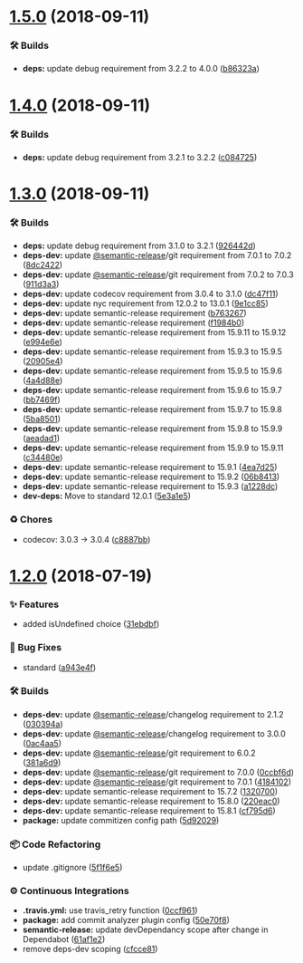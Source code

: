 # [1.5.0](https://github.com/wmfs/asl-choice-processor/compare/v1.4.0...v1.5.0) (2018-09-11)


### 🛠 Builds

* **deps:** update debug requirement from 3.2.2 to 4.0.0 ([b86323a](https://github.com/wmfs/asl-choice-processor/commit/b86323a))

# [1.4.0](https://github.com/wmfs/asl-choice-processor/compare/v1.3.0...v1.4.0) (2018-09-11)


### 🛠 Builds

* **deps:** update debug requirement from 3.2.1 to 3.2.2 ([c084725](https://github.com/wmfs/asl-choice-processor/commit/c084725))

# [1.3.0](https://github.com/wmfs/asl-choice-processor/compare/v1.2.0...v1.3.0) (2018-09-11)


### 🛠 Builds

* **deps:** update debug requirement from 3.1.0 to 3.2.1 ([926442d](https://github.com/wmfs/asl-choice-processor/commit/926442d))
* **deps-dev:** update [@semantic-release](https://github.com/semantic-release)/git requirement from 7.0.1 to 7.0.2 ([8dc2422](https://github.com/wmfs/asl-choice-processor/commit/8dc2422))
* **deps-dev:** update [@semantic-release](https://github.com/semantic-release)/git requirement from 7.0.2 to 7.0.3 ([911d3a3](https://github.com/wmfs/asl-choice-processor/commit/911d3a3))
* **deps-dev:** update codecov requirement from 3.0.4 to 3.1.0 ([dc47f11](https://github.com/wmfs/asl-choice-processor/commit/dc47f11))
* **deps-dev:** update nyc requirement from 12.0.2 to 13.0.1 ([9e1cc85](https://github.com/wmfs/asl-choice-processor/commit/9e1cc85))
* **deps-dev:** update semantic-release requirement ([b763267](https://github.com/wmfs/asl-choice-processor/commit/b763267))
* **deps-dev:** update semantic-release requirement ([f1984b0](https://github.com/wmfs/asl-choice-processor/commit/f1984b0))
* **deps-dev:** update semantic-release requirement from 15.9.11 to 15.9.12 ([e994e6e](https://github.com/wmfs/asl-choice-processor/commit/e994e6e))
* **deps-dev:** update semantic-release requirement from 15.9.3 to 15.9.5 ([20905e4](https://github.com/wmfs/asl-choice-processor/commit/20905e4))
* **deps-dev:** update semantic-release requirement from 15.9.5 to 15.9.6 ([4a4d88e](https://github.com/wmfs/asl-choice-processor/commit/4a4d88e))
* **deps-dev:** update semantic-release requirement from 15.9.6 to 15.9.7 ([bb7469f](https://github.com/wmfs/asl-choice-processor/commit/bb7469f))
* **deps-dev:** update semantic-release requirement from 15.9.7 to 15.9.8 ([5ba8501](https://github.com/wmfs/asl-choice-processor/commit/5ba8501))
* **deps-dev:** update semantic-release requirement from 15.9.8 to 15.9.9 ([aeadad1](https://github.com/wmfs/asl-choice-processor/commit/aeadad1))
* **deps-dev:** update semantic-release requirement from 15.9.9 to 15.9.11 ([c34480e](https://github.com/wmfs/asl-choice-processor/commit/c34480e))
* **deps-dev:** update semantic-release requirement to 15.9.1 ([4ea7d25](https://github.com/wmfs/asl-choice-processor/commit/4ea7d25))
* **deps-dev:** update semantic-release requirement to 15.9.2 ([06b8413](https://github.com/wmfs/asl-choice-processor/commit/06b8413))
* **deps-dev:** update semantic-release requirement to 15.9.3 ([a1228dc](https://github.com/wmfs/asl-choice-processor/commit/a1228dc))
* **dev-deps:** Move to standard 12.0.1 ([5e3a1e5](https://github.com/wmfs/asl-choice-processor/commit/5e3a1e5))


### ♻️ Chores

* codecov: 3.0.3 -> 3.0.4 ([c8887bb](https://github.com/wmfs/asl-choice-processor/commit/c8887bb))

# [1.2.0](https://github.com/wmfs/asl-choice-processor/compare/v1.1.0...v1.2.0) (2018-07-19)


### ✨ Features

* added isUndefined choice ([31ebdbf](https://github.com/wmfs/asl-choice-processor/commit/31ebdbf))


### 🐛 Bug Fixes

* standard ([a943e4f](https://github.com/wmfs/asl-choice-processor/commit/a943e4f))


### 🛠 Builds

* **deps-dev:** update [@semantic-release](https://github.com/semantic-release)/changelog requirement to 2.1.2 ([030394a](https://github.com/wmfs/asl-choice-processor/commit/030394a))
* **deps-dev:** update [@semantic-release](https://github.com/semantic-release)/changelog requirement to 3.0.0 ([0ac4aa5](https://github.com/wmfs/asl-choice-processor/commit/0ac4aa5))
* **deps-dev:** update [@semantic-release](https://github.com/semantic-release)/git requirement to 6.0.2 ([381a6d9](https://github.com/wmfs/asl-choice-processor/commit/381a6d9))
* **deps-dev:** update [@semantic-release](https://github.com/semantic-release)/git requirement to 7.0.0 ([0ccbf6d](https://github.com/wmfs/asl-choice-processor/commit/0ccbf6d))
* **deps-dev:** update [@semantic-release](https://github.com/semantic-release)/git requirement to 7.0.1 ([4184102](https://github.com/wmfs/asl-choice-processor/commit/4184102))
* **deps-dev:** update semantic-release requirement to 15.7.2 ([1320700](https://github.com/wmfs/asl-choice-processor/commit/1320700))
* **deps-dev:** update semantic-release requirement to 15.8.0 ([220eac0](https://github.com/wmfs/asl-choice-processor/commit/220eac0))
* **deps-dev:** update semantic-release requirement to 15.8.1 ([cf795d6](https://github.com/wmfs/asl-choice-processor/commit/cf795d6))
* **package:** update commitizen config path ([5d92029](https://github.com/wmfs/asl-choice-processor/commit/5d92029))


### 📦 Code Refactoring

* update .gitignore ([5f1f6e5](https://github.com/wmfs/asl-choice-processor/commit/5f1f6e5))


### ⚙️ Continuous Integrations

* **.travis.yml:** use travis_retry function ([0ccf961](https://github.com/wmfs/asl-choice-processor/commit/0ccf961))
* **package:** add commit analyzer plugin config ([50e70f8](https://github.com/wmfs/asl-choice-processor/commit/50e70f8))
* **semantic-release:** update devDependancy scope after change in Dependabot ([61af1e2](https://github.com/wmfs/asl-choice-processor/commit/61af1e2))
* remove deps-dev scoping ([cfcce81](https://github.com/wmfs/asl-choice-processor/commit/cfcce81))
